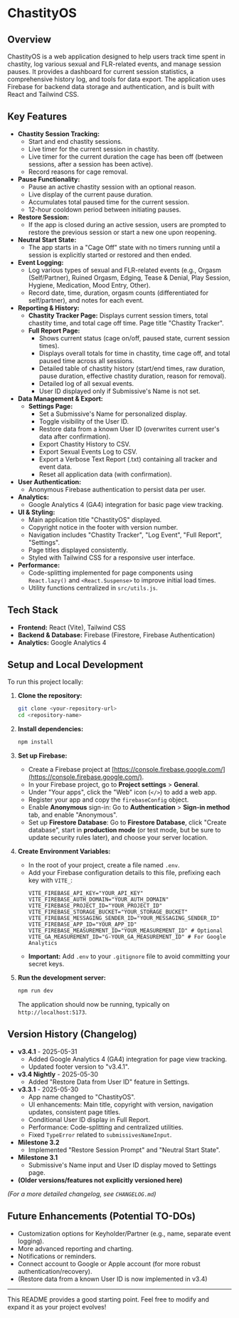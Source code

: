 # ChastityOS

## Overview

ChastityOS is a web application designed to help users track time spent in chastity, log various sexual and FLR-related events, and manage session pauses. It provides a dashboard for current session statistics, a comprehensive history log, and tools for data export. The application uses Firebase for backend data storage and authentication, and is built with React and Tailwind CSS.

## Key Features

* **Chastity Session Tracking:**
    * Start and end chastity sessions.
    * Live timer for the current session in chastity.
    * Live timer for the current duration the cage has been off (between sessions, after a session has been active).
    * Record reasons for cage removal.
* **Pause Functionality:**
    * Pause an active chastity session with an optional reason.
    * Live display of the current pause duration.
    * Accumulates total paused time for the current session.
    * 12-hour cooldown period between initiating pauses.
* **Restore Session:**
    * If the app is closed during an active session, users are prompted to restore the previous session or start a new one upon reopening.
* **Neutral Start State:**
    * The app starts in a "Cage Off" state with no timers running until a session is explicitly started or restored and then ended.
* **Event Logging:**
    * Log various types of sexual and FLR-related events (e.g., Orgasm (Self/Partner), Ruined Orgasm, Edging, Tease & Denial, Play Session, Hygiene, Medication, Mood Entry, Other).
    * Record date, time, duration, orgasm counts (differentiated for self/partner), and notes for each event.
* **Reporting & History:**
    * **Chastity Tracker Page:** Displays current session timers, total chastity time, and total cage off time. Page title "Chastity Tracker".
    * **Full Report Page:**
        * Shows current status (cage on/off, paused state, current session times).
        * Displays overall totals for time in chastity, time cage off, and total paused time across all sessions.
        * Detailed table of chastity history (start/end times, raw duration, pause duration, effective chastity duration, reason for removal).
        * Detailed log of all sexual events.
        * User ID displayed only if Submissive's Name is not set.
* **Data Management & Export:**
    * **Settings Page:**
        * Set a Submissive's Name for personalized display.
        * Toggle visibility of the User ID.
        * Restore data from a known User ID (overwrites current user's data after confirmation).
        * Export Chastity History to CSV.
        * Export Sexual Events Log to CSV.
        * Export a Verbose Text Report (.txt) containing all tracker and event data.
        * Reset all application data (with confirmation).
* **User Authentication:**
    * Anonymous Firebase authentication to persist data per user.
* **Analytics:**
    * Google Analytics 4 (GA4) integration for basic page view tracking.
* **UI & Styling:**
    * Main application title "ChastityOS" displayed.
    * Copyright notice in the footer with version number.
    * Navigation includes "Chastity Tracker", "Log Event", "Full Report", "Settings".
    * Page titles displayed consistently.
    * Styled with Tailwind CSS for a responsive user interface.
* **Performance:**
    * Code-splitting implemented for page components using `React.lazy()` and `<React.Suspense>` to improve initial load times.
    * Utility functions centralized in `src/utils.js`.

## Tech Stack

* **Frontend:** React (Vite), Tailwind CSS
* **Backend & Database:** Firebase (Firestore, Firebase Authentication)
* **Analytics:** Google Analytics 4

## Setup and Local Development

To run this project locally:

1.  **Clone the repository:**
    ```bash
    git clone <your-repository-url>
    cd <repository-name>
    ```

2.  **Install dependencies:**
    ```bash
    npm install
    ```

3.  **Set up Firebase:**
    * Create a Firebase project at [https://console.firebase.google.com/](https://console.firebase.google.com/).
    * In your Firebase project, go to **Project settings** > **General**.
    * Under "Your apps", click the "Web" icon (`</>`) to add a web app.
    * Register your app and copy the `firebaseConfig` object.
    * Enable **Anonymous** sign-in: Go to **Authentication** > **Sign-in method** tab, and enable "Anonymous".
    * Set up **Firestore Database**: Go to **Firestore Database**, click "Create database", start in **production mode** (or test mode, but be sure to update security rules later), and choose your server location.

4.  **Create Environment Variables:**
    * In the root of your project, create a file named `.env`.
    * Add your Firebase configuration details to this file, prefixing each key with `VITE_`:
        ```env
        VITE_FIREBASE_API_KEY="YOUR_API_KEY"
        VITE_FIREBASE_AUTH_DOMAIN="YOUR_AUTH_DOMAIN"
        VITE_FIREBASE_PROJECT_ID="YOUR_PROJECT_ID"
        VITE_FIREBASE_STORAGE_BUCKET="YOUR_STORAGE_BUCKET"
        VITE_FIREBASE_MESSAGING_SENDER_ID="YOUR_MESSAGING_SENDER_ID"
        VITE_FIREBASE_APP_ID="YOUR_APP_ID"
        VITE_FIREBASE_MEASUREMENT_ID="YOUR_MEASUREMENT_ID" # Optional
        VITE_GA_MEASUREMENT_ID="G-YOUR_GA_MEASUREMENT_ID" # For Google Analytics
        ```
    * **Important:** Add `.env` to your `.gitignore` file to avoid committing your secret keys.

5.  **Run the development server:**
    ```bash
    npm run dev
    ```
    The application should now be running, typically on `http://localhost:5173`.

## Version History (Changelog)

* **v3.4.1** - 2025-05-31
    * Added Google Analytics 4 (GA4) integration for page view tracking.
    * Updated footer version to "v3.4.1".
* **v3.4 Nightly** - 2025-05-30
    * Added "Restore Data from User ID" feature in Settings.
* **v3.3.1** - 2025-05-30
    * App name changed to "ChastityOS".
    * UI enhancements: Main title, copyright with version, navigation updates, consistent page titles.
    * Conditional User ID display in Full Report.
    * Performance: Code-splitting and centralized utilities.
    * Fixed `TypeError` related to `submissivesNameInput`.
* **Milestone 3.2**
    * Implemented "Restore Session Prompt" and "Neutral Start State".
* **Milestone 3.1**
    * Submissive's Name input and User ID display moved to Settings page.
* **(Older versions/features not explicitly versioned here)**

*(For a more detailed changelog, see `CHANGELOG.md`)*

## Future Enhancements (Potential TO-DOs)

* Customization options for Keyholder/Partner (e.g., name, separate event logging).
* More advanced reporting and charting.
* Notifications or reminders.
* Connect account to Google or Apple account (for more robust authentication/recovery).
* (Restore data from a known User ID is now implemented in v3.4)

---

This README provides a good starting point. Feel free to modify and expand it as your project evolves!